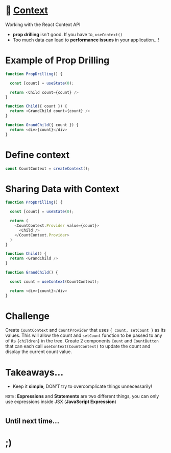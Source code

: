 
# 🌲 [Context](https://fireship.io/courses/react/basics-context/)
Working with the React Context API

- **prop drilling** isn't good. If you have to, `useContext()`
- Too much data can lead to **performance issues** in your application...!

# Example of Prop Drilling
```javascript
function PropDrilling() {

  const [count] = useState(0);

  return <Child count={count} />
}

function Child({ count }) {
  return <GrandChild count={count} />
}

function GrandChild({ count }) {
  return <div>{count}</div>
}
```

# Define context
```javascript
const CountContext = createContext();
```

# Sharing Data with Context
```javascript
function PropDrilling() {

  const [count] = useState(0);

  return (
    <CountContext.Provider value={count}>
      <Child />
    </CountContext.Provider>
  )
}

function Child() {
  return <GrandChild />
}

function GrandChild() {

  const count = useContext(CountContext);

  return <div>{count}</div>
}
```


# Challenge
Create `CountContext` and `CountProvider` that uses `{ count, setCount }` as its values. This will allow the count and `setCount` function to be passed to any of its `{children}` in the tree. Create 2 components `Count` and `CountButton` that can each call `useContext(CountContext)` to update the count and display the current count value.



# Takeaways...
- Keep it **simple**, DON'T try to overcomplicate things unnecessarily!
  

`NOTE`: **Expressions** and **Statements** are two different things, you can only use expressions inside JSX (**JavaScript Expression**)


#

## Until next time...

# ;)
